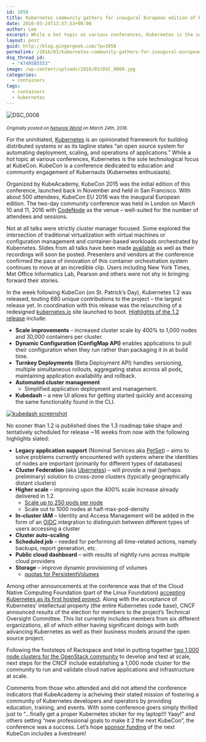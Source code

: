```yaml
---
id: 1058
title: Kubernetes community gathers for inaugural European edition of KubeCon
date: 2016-03-24T13:57:53+00:00
author: Lee
excerpt: While a hot topic at various conferences, Kubernetes is the sole technological focus at KubeCon, a conference dedicated to education and community engagement of Kubernauts (Kubernetes enthusiasts).
layout: post
guid: http://blog.gingergeek.com/?p=1058
permalink: /2016/03/kubernetes-community-gathers-for-inaugural-european-edition-of-kubecon/
dsq_thread_id:
  - "4749585553"
image: /wp-content/uploads/2016/03/DSC_0008.jpg
categories:
  - containers
tags:
  - containers
  - kubernetes
---
```

<img class="size-medium wp-image-1059 align left" title="" src="https://i0.wp.com/blog.gingergeek.com/wp-content/uploads/2016/03/DSC_0008.jpg?resize=300%2C200" alt="DSC_0008" style="margin-right:.10in;margin-bottom:.05in;" srcset="https://i0.wp.com/blog.gingergeek.com/wp-content/uploads/2016/03/DSC_0008.jpg?resize=300%2C200 300w, https://i0.wp.com/blog.gingergeek.com/wp-content/uploads/2016/03/DSC_0008.jpg?resize=768%2C511 768w, https://i0.wp.com/blog.gingergeek.com/wp-content/uploads/2016/03/DSC_0008.jpg?w=925 925w" sizes="(max-width: 300px) 100vw, 300px" data-recalc-dims="1" />

<small><em>Originally posted on <a href="http://www.networkworld.com/article/3046063/open-source-tools/kubernetes-community-gathers-for-inaugural-european-edition-of-kubecon.html" target="_blank">Network World</a> on March 24th, 2016. </em></small>

For the uninitiated, <a title="Kubernetes" href="http://kubernetes.io/docs/whatisk8s/" target="new">Kubernetes</a> is an opinionated framework for building distributed systems or as its tagline states “an open source system for automating deployment, scaling, and operations of applications.” While a hot topic at various conferences, Kubernetes is the sole technological focus at KubeCon. KubeCon is a conference dedicated to education and community engagement of Kubernauts (Kubernetes enthusiasts).<!--more-->

Organized by KubeAcademy, KubeCon 2015 was the initial edition of this conference, launched back in November and held in San Francisco. With about 500 attendees, KubeCon EU 2016 was the inaugural European edition. The two-day community conference was held in London on March 10 and 11, 2016 with <a href="https://skillsmatter.com/conferences/7884-kubecon-london#venue" target="new">CodeNode</a> as the venue – well-suited for the number of attendees and sessions.

Not at all talks were strictly cluster manager focused. Some explored the intersection of traditional virtualization with virtual machines or configuration management and container-based workloads orchestrated by Kubernetes. Slides from all talks have been made <a href="http://www.slideshare.net/search/slideshow?lang=en&page=1&q=kubeacademy&qid=0465320c-6d5b-40b1-835a-25ec924e8a88&searchfrom=header&sort=relevance" target="new">available</a> as well as their recordings will soon be posted. Presenters and vendors at the conference confirmed the pace of innovation of this container orchestration system continues to move at an incredible clip. Users including New York Times, Met Office Informatics Lab, Pearson and others were not shy in bringing forward their stories.

In the week following KubeCon (on St. Patrick’s Day), Kubernetes 1.2 was released, touting 680 unique contributions to the project – the largest release yet. In coordination with this release was the relaunching of a redesigned <a href="http://kubernetes.io/" target="new">kubernetes.io</a> site launched to boot. <a href="http://blog.kubernetes.io/2016/03/Kubernetes-1.2-even-more-performance-upgrades-plus-easier-application-deployment-and-management-.html" target="new">Highlights of the 1.2 release</a> include:

  * **Scale improvements** – increased cluster scale by 400% to 1,000 nodes and 30,000 containers per cluster.
  * **Dynamic Configuration (ConfigMap API)** enables applications to pull their configuration when they run rather than packaging it in at build time.
  * **Turnkey Deployments** (Beta Deployment API) handles versioning, multiple simultaneous rollouts, aggregating status across all pods, maintaining application availability and rollback.
  * **Automated cluster management** 
      * Simplified application deployment and management.
  * **Kubedash** – a new UI allows for getting started quickly and accessing the same functionality found in the CLI.<figure class="large ">

[<img class="align center" src="https://i2.wp.com/images.techhive.com/images/article/2016/03/screen-shot-2016-03-22-at-2.28.46-pm-100651902-large.idge.png?w=90%25" alt="kubedash screenshot" data-recalc-dims="1" />](https://i2.wp.com/images.techhive.com/images/article/2016/03/screen-shot-2016-03-22-at-2.28.46-pm-100651902-large.idge.png)</figure> 

No sooner than 1.2 is published does the 1.3 roadmap take shape and tentatively scheduled for release ~16 weeks from now with the following highlights slated:

  * **Legacy application support** (Nominal Services aka [PetSet](https://github.com/kubernetes/kubernetes/pull/18016)) – aims to solve problems currently encountered with systems where the identities of nodes are important (primarily for different types of databases)
  * **Cluster Federation** (aka [Ubernetes](https://github.com/kubernetes/kubernetes/blob/8813c955182e3c9daae68a8257365e02cd871c65/release-0.19.0/docs/proposals/federation.md)) – will provide a real (perhaps preliminary) solution to cross-zone clusters (typically geographically distant clusters)
  * **Higher scale** – improving upon the 400% scale increase already delivered in 1.2. 
      * [Scale up to 250 pods per node](https://trello.com/c/fD83kRPE/102-remove-hard-coded-caps-and-use-back-pressure-in-the-system)
      * Scale out to 1000 nodes at half-max-pod-density
  * **In-cluster IAM** – Identity and Access Management will be added in the form of an [OIDC](http://openid.net/connect/) integration to distinguish between different types of users accessing a cluster
  * **Cluster auto-scaling**
  * **Scheduled job** – needed for performing all time-related actions, namely backups, report generation, etc.
  * **Public cloud dashboard** – with results of nightly runs across multiple cloud providers
  * **Storage** – improve dynamic provisioning of volumes 
      * [quotas for PersistentVolumes](https://trello.com/c/e85W63b1/113-enable-quotas-for-total-volume-size-across-all-pvs-ops-rfe)

Among other announcements at the conference was that of the Cloud Native Computing Foundation (part of the Linux Foundation) [accepting Kubernetes as its first hosted project](https://cncf.io/news/announcement/2016/03/cloud-native-computing-foundation-accepts-kubernetes-first-hosted-projec-0). Along with the acceptance of Kubernetes’ intellectual property (the entire Kubernetes code base), CNCF announced results of the election for members to the project’s Technical Oversight Committee. This list currently includes members from six different organizations, all of which either having significant doings with both advancing Kubernetes as well as their business models around the open source project.

Following the footsteps of Rackspace and Intel in putting together [two 1,000 node clusters for the OpenStack community](http://blog.rackspace.com/openstack-tokyo-day-1-two-1000-node-clusters-now-available-for-testing/) to develop and test at scale, next steps for the CNCF include establishing a 1,000 node cluster for the community to run and validate cloud native applications and infrastructure at scale.<aside id="" class="nativo-promo tablet desktop"></aside> 

Comments from those who attended and did not attend the conference indicators that KubeAcademy is acheiving their stated mission of fostering a community of Kubernetes developers and operators by providing education, training, and events. With some conference goers simply thrilled just to “…finally get a proper Kubernetes sticker for my laptop!!! Yaay!” and others setting “new professional goals to make it 2 the next KubeCon”, the conference was a success. Let’s hope [sponsor funding](https://kubecon.io/sponsors/) of the next KubeCon includes a livestream!

 